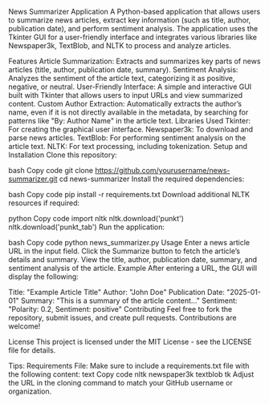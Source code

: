 News Summarizer Application
A Python-based application that allows users to summarize news articles, extract key information (such as title, author, publication date), and perform sentiment analysis. The application uses the Tkinter GUI for a user-friendly interface and integrates various libraries like Newspaper3k, TextBlob, and NLTK to process and analyze articles.

Features
Article Summarization: Extracts and summarizes key parts of news articles (title, author, publication date, summary).
Sentiment Analysis: Analyzes the sentiment of the article text, categorizing it as positive, negative, or neutral.
User-Friendly Interface: A simple and interactive GUI built with Tkinter that allows users to input URLs and view summarized content.
Custom Author Extraction: Automatically extracts the author’s name, even if it is not directly available in the metadata, by searching for patterns like "By: Author Name" in the article text.
Libraries Used
Tkinter: For creating the graphical user interface.
Newspaper3k: To download and parse news articles.
TextBlob: For performing sentiment analysis on the article text.
NLTK: For text processing, including tokenization.
Setup and Installation
Clone this repository:

bash
Copy code
git clone https://github.com/yourusername/news-summarizer.git
cd news-summarizer
Install the required dependencies:

bash
Copy code
pip install -r requirements.txt
Download additional NLTK resources if required:

python
Copy code
import nltk
nltk.download('punkt')
nltk.download('punkt_tab')
Run the application:

bash
Copy code
python news_summarizer.py
Usage
Enter a news article URL in the input field.
Click the Summarize button to fetch the article’s details and summary.
View the title, author, publication date, summary, and sentiment analysis of the article.
Example
After entering a URL, the GUI will display the following:

Title: "Example Article Title"
Author: "John Doe"
Publication Date: "2025-01-01"
Summary: "This is a summary of the article content..."
Sentiment: "Polarity: 0.2, Sentiment: positive"
Contributing
Feel free to fork the repository, submit issues, and create pull requests. Contributions are welcome!

License
This project is licensed under the MIT License - see the LICENSE file for details.

Tips:
Requirements File: Make sure to include a requirements.txt file with the following content:
text
Copy code
nltk
newspaper3k
textblob
tk
Adjust the URL in the cloning command to match your GitHub username or organization.
